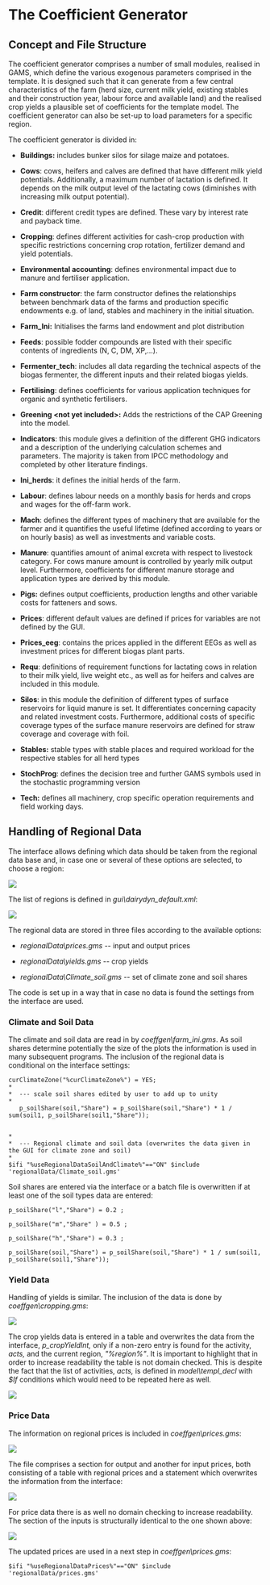 # The Coefficient Generator


## Concept and File Structure

The coefficient generator comprises a number of small modules, realised in GAMS, which define the various exogenous parameters comprised in the template. It is designed such that it can generate from a few central characteristics of the farm (herd size, current milk yield, existing stables and their construction year, labour force and available land) and the realised crop yields a plausible set of coefficients for the
template model. The coefficient generator can also be set-up to load
parameters for a specific region.

The coefficient generator is divided in:

-   **Buildings:** includes bunker silos for silage maize and
    potatoes.

-   **Cows**: cows, heifers and calves are defined that have different
    milk yield potentials. Additionally, a maximum number of lactation
    is defined. It depends on the milk output level of the lactating
    cows (diminishes with increasing milk output potential).

-   **Credit**: different credit types are defined. These vary by
    interest rate and payback time.

-   **Cropping**: defines different activities for cash-crop production
    with specific restrictions concerning crop rotation, fertilizer
    demand and yield potentials.

-   **Environmental accounting**: defines environmental impact due to
    manure and fertiliser application.

-   **Farm constructor**: the farm constructor defines the relationships
    between benchmark data of the farms and production specific
    endowments e.g. of land, stables and machinery in the initial
    situation.

-   **Farm\_Ini:** Initialises the farms land endowment and plot
    distribution

-   **Feeds**: possible fodder compounds are listed with their specific
    contents of ingredients (N, C, DM, XP,\...).

-   **Fermenter\_tech**: includes all data regarding the technical
    aspects of the biogas fermenter, the different inputs and their
    related biogas yields.

-   **Fertilising**: defines coefficients for various application
    techniques for organic and synthetic fertilisers.

-   **Greening \<not yet included\>:** Adds the restrictions of the CAP
    Greening into the model.

-   **Indicators**: this module gives a definition of the different GHG
    indicators and a description of the underlying calculation schemes
    and parameters. The majority is taken from IPCC methodology and
    completed by other literature findings.

-   **Ini\_herds**: it defines the initial herds of the farm.

-   **Labour**: defines labour needs on a monthly basis for herds and
    crops and wages for the off-farm work.

-   **Mach**: defines the different types of machinery that are
    available for the farmer and it quantifies the useful lifetime
    (defined according to years or on hourly basis) as well as
    investments and variable costs.

-   **Manure**: quantifies amount of animal excreta with respect to
    livestock category. For cows manure amount is controlled by yearly
    milk output level. Furthermore, coefficients for different manure
    storage and application types are derived by this module.

-   **Pigs:** defines output coefficients, production lengths and other
    variable costs for fatteners and sows.

-   **Prices**: different default values are defined if prices for
    variables are not defined by the GUI.

-   **Prices\_eeg**: contains the prices applied in the different EEGs
    as well as investment prices for different biogas plant parts.

-   **Requ**: definitions of requirement functions for lactating cows in
    relation to their milk yield, live weight etc., as well as for
    heifers and calves are included in this module.

-   **Silos**: in this module the definition of different types of
    surface reservoirs for liquid manure is set. It differentiates
    concerning capacity and related investment costs. Furthermore,
    additional costs of specific coverage types of the surface manure
    reservoirs are defined for straw coverage and coverage with foil.

-   **Stables:** stable types with stable places and required workload
    for the respective stables for all herd types

-   **StochProg**: defines the decision tree and further GAMS symbols
    used in the stochastic programming version

-   **Tech:** defines all machinery, crop specific operation
    requirements and field working days.

## Handling of Regional Data


The interface allows defining which data should be taken from the
regional data base and, in case one or several of these options are
selected, to choose a region:

![](../media/image225.png)

The list of regions is defined in *gui\\dairydyn\_default.xml*:

![](../media/image226.png)

The regional data are stored in three files according to the available
options:

-   *regionalData\\prices.gms* -- input and output prices

-   *regionalData\\yields.gms* -- crop yields

-   *regionalData\\Climate\_soil.gms* -- set of climate zone and soil
    shares

The code is set up in a way that in case no data is found the settings
from the interface are used.

### Climate and Soil Data

The climate and soil data are read in by *coeffgen\\farm\_ini.gms*. As
soil shares determine potentially the size of the plots the information
is used in many subsequent programs. The inclusion of the regional data
is conditional on the interface settings:

[embedmd]:# (N:/em/work1/FarmDyn/FarmDyn_QM/gams/coeffgen/farm_ini.gms GAMS /curClima.*?\(/ /Climate_soil\.gms'/)
```GAMS
curClimateZone("%curClimateZone%") = YES;
*
*  --- scale soil shares edited by user to add up to unity
*
   p_soilShare(soil,"Share") = p_soilShare(soil,"Share") * 1 / sum(soil1, p_soilShare(soil1,"Share"));


*
*  --- Regional climate and soil data (overwrites the data given in the GUI for climate zone and soil)
*
$ifi "%useRegionalDataSoilAndClimate%"=="ON" $include 'regionalData/Climate_soil.gms'
```

Soil shares are entered via the interface or a batch file is overwritten if at least one of the soil types data are entered:

[embedmd]:# (N:/em/work1/FarmDyn/FarmDyn_QM/gams/regionalData/Climate_soil.gms GAMS /p_soilShare\("l/ /;/)
```GAMS
p_soilShare("l","Share") = 0.2 ;
```
[embedmd]:# (N:/em/work1/FarmDyn/FarmDyn_QM/gams/regionalData/Climate_soil.gms GAMS /p_soilShare\("m/ /;/)
```GAMS
p_soilShare("m","Share" ) = 0.5 ;
```

[embedmd]:# (N:/em/work1/FarmDyn/FarmDyn_QM/gams/regionalData/Climate_soil.gms GAMS /p_soilShare\("h/ /;/)
```GAMS
p_soilShare("h","Share") = 0.3 ;
```
[embedmd]:# (N:/em/work1/FarmDyn/FarmDyn_QM/gams/regionalData/Climate_soil.gms GAMS /p_soilShare\(soil/ /;/)
```GAMS
p_soilShare(soil,"Share") = p_soilShare(soil,"Share") * 1 / sum(soil1, p_soilShare(soil1,"Share"));
```

### Yield Data

Handling of yields is similar. The inclusion of the data is done by
*coeffgen\\cropping.gms*:

![](../media/image230.png)

The crop yields data is entered in a table and overwrites the data from
the interface, *p\_cropYieldInt,* only if a non-zero entry is found for
the activity, *acts,* and the current region, *"%region%"*. It is
important to highlight that in order to increase readability the table
is not domain checked. This is despite the fact that the list of
activities, *acts,* is defined in *model\\templ\_decl* with *\$If*
conditions which would need to be repeated here as well.

![](../media/image231.png)

### Price Data

The information on regional prices is included in
*coeffgen\\prices.gms*:

![](../media/image232.png)

The file comprises a section for output and another for input prices,
both consisting of a table with regional prices and a statement which
overwrites the information from the interface:

![](../media/image233.png)

For price data there is as well no domain checking to increase
readability. The section of the inputs is structurally identical to the
one shown above:

![](../media/image234.png)

The updated prices are used in a next step in *coeffgen\\prices.gms*:

[embedmd]:# (N:/em/work1/FarmDyn/FarmDyn_QM/gams/coeffgen/prices.gms GAMS /\$ifi.*?Regional/ /\.gms'/)
```GAMS
$ifi "%useRegionalDataPrices%"=="ON" $include 'regionalData/prices.gms'
```
